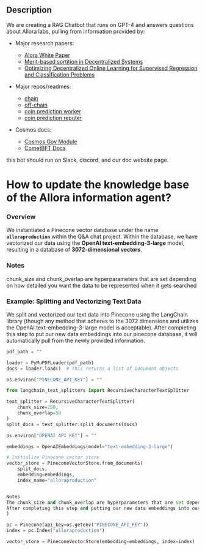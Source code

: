 
## Description

We are creating a RAG Chatbot that runs on GPT-4 and answers questions about Allora labs, pulling from information provided by:

- Major research papers:
  - [Alora White Paper](https://www.allora.network/research/optimizing-decentralized-online-learning-for-supervised-regression-and-classification-problems)
  - [Merit-based sortition in Decentralized Systems](https://www.allora.network/research/merit-based-sortition-in-decentralized-systems)
  - [Optimizing Decentralized Online Learning for Supervised Regression and Classification Problems](https://www.allora.network/research/optimizing-decentralized-online-learning-for-supervised-regression-and-classification-problems)

- Major repos/readmes:
  - [chain](https://github.com/allora-network/allora-chain)
  - [off-chain](https://github.com/allora-network/allora-offchain-node)
  - [coin prediction worker](https://github.com/allora-network/basic-coin-prediction-node)
  - [coin prediction reputer]()


- Cosmos docs:
  - [Cosmos Gov Module](https://docs.cosmos.network/v0.50/build/modules/gov)
  - [CometBFT Docs](https://docs.cometbft.com/v0.38/)
    
this bot should run on Slack, discord, and our doc website page.

# How to update the knowledge base of the Allora information agent?


### Overview

We instantiated a Pinecone vector database under the name **`alloraproduction`** within the Q&A chat project. Within the database, we have vectorized our data using the **OpenAI text-embedding-3-large** model, resulting in a database of **3072-dimensional vectors**.

### Notes

chunk_size and chunk_overlap are hyperparameters that are set depending on how detailed you want the data to be represented when it gets searched



### Example: Splitting and Vectorizing Text Data

We split and vectorized our text data into Pinecone using the LangChain library (though any method that adheres to the 3072 dimensions and utilizes the OpenAI text-embedding-3-large model is acceptable). After completing this step to put our new data embeddings into our pinecone database, it will automatically pull from the newly provided information.



```python
pdf_path = ""

loader = PyMuPDFLoader(pdf_path)
docs = loader.load()  # This returns a list of Document objects

os.environ["PINECONE_API_KEY"] = ""

from langchain_text_splitters import RecursiveCharacterTextSplitter

text_splitter = RecursiveCharacterTextSplitter(
    chunk_size=250,
    chunk_overlap=50
)
split_docs = text_splitter.split_documents(docs)

os.environ["OPENAI_API_KEY"] = ""

embeddings = OpenAIEmbeddings(model="text-embedding-3-large")

# Initialize Pinecone vector store
vector_store = PineconeVectorStore.from_documents(
    split_docs,
    embedding=embeddings,
    index_name="alloraproduction"


Notes
The chunk_size and chunk_overlap are hyperparameters that are set depending on how detailed you want the data to be represented when it gets searched.
After completing this step and putting our new data embeddings into our Pinecone database, it will automatically pull from new information.
)

pc = Pinecone(api_key=os.getenv("PINECONE_API_KEY"))
index = pc.Index("alloraproduction")

vector_store = PineconeVectorStore(embedding=embeddings, index=index) '''

